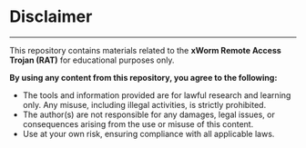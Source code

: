 # Disclaimer
----

This repository contains materials related to the **xWorm Remote Access Trojan (RAT)** for educational purposes only. 

**By using any content from this repository, you agree to the following:**

- The tools and information provided are for lawful research and learning only. Any misuse, including illegal activities, is strictly prohibited.
- The author(s) are not responsible for any damages, legal issues, or consequences arising from the use or misuse of this content.
- Use at your own risk, ensuring compliance with all applicable laws.
